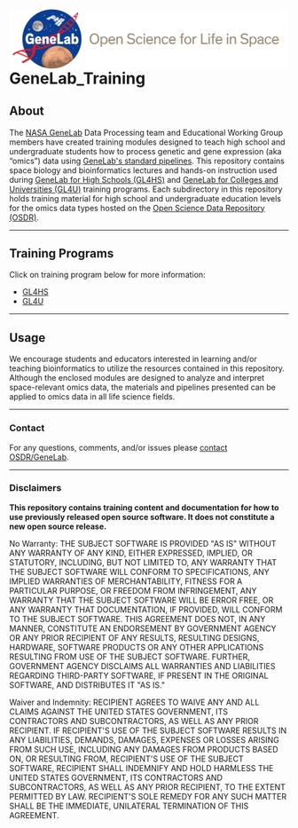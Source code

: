 <img src="NASA_GeneLab_logo-2019.png" align="left" alt=""/>

<br/>

---

<br/>

# GeneLab_Training

## About
The [NASA GeneLab](https://www.nasa.gov/osdr-genelab-about/) Data Processing team and Educational Working Group members have created training modules designed to teach high school and undergraduate students how to process genetic and gene expression (aka “omics”) data using [GeneLab's standard pipelines](https://github.com/nasa/GeneLab_Data_Processing). This repository contains space biology and bioinformatics lectures and hands-on instruction used during [GeneLab for High Schools (GL4HS)](https://www.nasa.gov/reference/gl4hs-training-resources/) and [GeneLab for Colleges and Universities (GL4U)]([GL4U](https://www.nasa.gov/reference/gl4u-training-resources/)) training programs. Each subdirectory in this repository holds training material for high school and undergraduate education levels for the omics data types hosted on the [Open Science Data Repository (OSDR)](https://osdr.nasa.gov/bio/repo/).

---
## Training Programs
Click on training program below for more information:
- [GL4HS](GL4HS)  
- [GL4U](GL4U)  

---
## Usage
We encourage students and educators interested in learning and/or teaching bioinformatics to utilize the resources contained in this repository. Although the enclosed modules are designed to analyze and interpret space-relevant omics data, the materials and pipelines presented can be applied to omics data in all life science fields. 

---
### Contact
For any questions, comments, and/or issues please [contact OSDR/GeneLab](https://osdr.nasa.gov/bio/forms/contact.html).

---
### Disclaimers

**This repository contains training content and documentation for how to use previously released open source software. It does not constitute a new open source release.**

No Warranty: THE SUBJECT SOFTWARE IS PROVIDED "AS IS" WITHOUT ANY
WARRANTY OF ANY KIND, EITHER EXPRESSED, IMPLIED, OR STATUTORY,
INCLUDING, BUT NOT LIMITED TO, ANY WARRANTY THAT THE SUBJECT SOFTWARE
WILL CONFORM TO SPECIFICATIONS, ANY IMPLIED WARRANTIES OF
MERCHANTABILITY, FITNESS FOR A PARTICULAR PURPOSE, OR FREEDOM FROM
INFRINGEMENT, ANY WARRANTY THAT THE SUBJECT SOFTWARE WILL BE ERROR FREE,
OR ANY WARRANTY THAT DOCUMENTATION, IF PROVIDED, WILL CONFORM TO THE
SUBJECT SOFTWARE. THIS AGREEMENT DOES NOT, IN ANY MANNER, CONSTITUTE AN
ENDORSEMENT BY GOVERNMENT AGENCY OR ANY PRIOR RECIPIENT OF ANY RESULTS,
RESULTING DESIGNS, HARDWARE, SOFTWARE PRODUCTS OR ANY OTHER APPLICATIONS
RESULTING FROM USE OF THE SUBJECT SOFTWARE.  FURTHER, GOVERNMENT AGENCY
DISCLAIMS ALL WARRANTIES AND LIABILITIES REGARDING THIRD-PARTY SOFTWARE,
IF PRESENT IN THE ORIGINAL SOFTWARE, AND DISTRIBUTES IT "AS IS."

Waiver and Indemnity: RECIPIENT AGREES TO WAIVE ANY AND ALL CLAIMS
AGAINST THE UNITED STATES GOVERNMENT, ITS CONTRACTORS AND
SUBCONTRACTORS, AS WELL AS ANY PRIOR RECIPIENT.  IF RECIPIENT'S USE OF
THE SUBJECT SOFTWARE RESULTS IN ANY LIABILITIES, DEMANDS, DAMAGES,
EXPENSES OR LOSSES ARISING FROM SUCH USE, INCLUDING ANY DAMAGES FROM
PRODUCTS BASED ON, OR RESULTING FROM, RECIPIENT'S USE OF THE SUBJECT
SOFTWARE, RECIPIENT SHALL INDEMNIFY AND HOLD HARMLESS THE UNITED STATES
GOVERNMENT, ITS CONTRACTORS AND SUBCONTRACTORS, AS WELL AS ANY PRIOR
RECIPIENT, TO THE EXTENT PERMITTED BY LAW.  RECIPIENT'S SOLE REMEDY FOR
ANY SUCH MATTER SHALL BE THE IMMEDIATE, UNILATERAL TERMINATION OF THIS
AGREEMENT.
